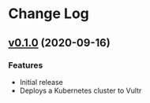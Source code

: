 # Change Log

## [v0.1.0](https://github.com/vultr/terraform-vultr-condor/releases/tag/v0.1.0) (2020-09-16)
### Features
* Initial release
* Deploys a Kubernetes cluster to Vultr

